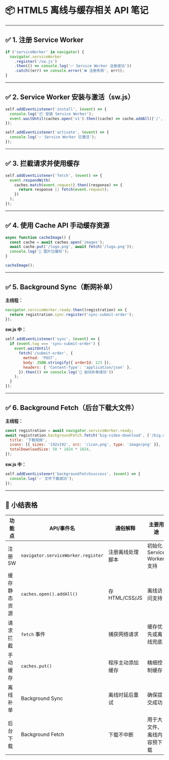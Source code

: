 # 📦 HTML5 离线与缓存相关 API 笔记

---

## ✅ 1. 注册 Service Worker

```js
if ('serviceWorker' in navigator) {
  navigator.serviceWorker
    .register('/sw.js')
    .then(() => console.log('✅ Service Worker 注册成功'))
    .catch((err) => console.error('❌ 注册失败', err));
}
```

---

## ✅ 2. Service Worker 安装与激活（sw.js）

```js
self.addEventListener('install', (event) => {
  console.log('📦 安装 Service Worker');
  event.waitUntil(caches.open('v1').then((cache) => cache.addAll(['/', '/index.html', '/style.css', '/script.js'])));
});

self.addEventListener('activate', (event) => {
  console.log('✅ Service Worker 已激活');
});
```

---

## ✅ 3. 拦截请求并使用缓存

```js
self.addEventListener('fetch', (event) => {
  event.respondWith(
    caches.match(event.request).then((response) => {
      return response || fetch(event.request);
    })
  );
});
```

---

## ✅ 4. 使用 Cache API 手动缓存资源

```js
async function cacheImage() {
  const cache = await caches.open('images');
  await cache.put('/logo.png', await fetch('/logo.png'));
  console.log('📁 图片已缓存');
}

cacheImage();
```

---

## ✅ 5. Background Sync（断网补单）

**主线程：**

```js
navigator.serviceWorker.ready.then((registration) => {
  return registration.sync.register('sync-submit-order');
});
```

**sw.js 中：**

```js
self.addEventListener('sync', (event) => {
  if (event.tag === 'sync-submit-order') {
    event.waitUntil(
      fetch('/submit-order', {
        method: 'POST',
        body: JSON.stringify({ orderId: 123 }),
        headers: { 'Content-Type': 'application/json' },
      }).then(() => console.log('🛒 自动补单成功'))
    );
  }
});
```

---

## ✅ 6. Background Fetch（后台下载大文件）

**主线程：**

```js
const registration = await navigator.serviceWorker.ready;
await registration.backgroundFetch.fetch('big-video-download', ['/big.mp4'], {
  title: '下载视频',
  icons: [{ sizes: '192x192', src: '/icon.png', type: 'image/png' }],
  totalDownloadSize: 50 * 1024 * 1024,
});
```

**sw.js 中：**

```js
self.addEventListener('backgroundfetchsuccess', (event) => {
  console.log('✅ 文件下载成功');
});
```

---

## 📌 小结表格

| 功能点       | API/事件名                         | 通俗解释         | 主要用途                   |
| ------------ | ---------------------------------- | ---------------- | -------------------------- |
| 注册 SW      | `navigator.serviceWorker.register` | 注册离线处理脚本 | 初始化 Service Worker 支持 |
| 缓存静态资源 | `caches.open().addAll()`           | 存 HTML/CSS/JS   | 离线访问支持               |
| 请求拦截     | `fetch` 事件                       | 捕获网络请求     | 缓存优先或离线兜底         |
| 手动缓存     | `caches.put()`                     | 程序主动添加缓存 | 精细控制缓存               |
| 离线补单     | Background Sync                    | 离线时延后重试   | 确保提交成功               |
| 后台下载     | Background Fetch                   | 下载不中断       | 用于大文件、离线内容预下载 |
